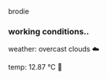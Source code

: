 brodie

<!--weather_start-->
### working conditions..

weather: overcast clouds ☁️

temp: 12.87 °C 👕

<!--weather_end-->
